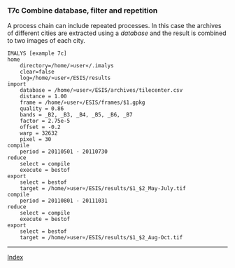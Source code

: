 ### T7c	Combine database, filter and repetition

A process chain can include repeated processes. In this case the archives of different cities are extracted using a *database*  and the result is combined to two images of each city.

```
IMALYS [example 7c]
home
	directory=/home/»user«/.imalys
	clear=false
	log=/home/»user«/ESIS/results
import
	database = /home/»user«/ESIS/archives/tilecenter.csv
	distance = 1.00
	frame = /home/»user«/ESIS/frames/$1.gpkg
	quality = 0.86
	bands = _B2, _B3, _B4, _B5, _B6, _B7
	factor = 2.75e-5
	offset = -0.2
	warp = 32632
	pixel = 30
compile
	period = 20110501 - 20110730
reduce
	select = compile
	execute = bestof
export
	select = bestof
	target = /home/»user«/ESIS/results/$1_$2_May-July.tif
compile
	period = 20110801 - 20111031
reduce
	select = compile
	execute = bestof
export
	select = bestof
	target = /home/»user«/ESIS/results/$1_$2_Aug-Oct.tif
```

-----

[Index](Index.md)
